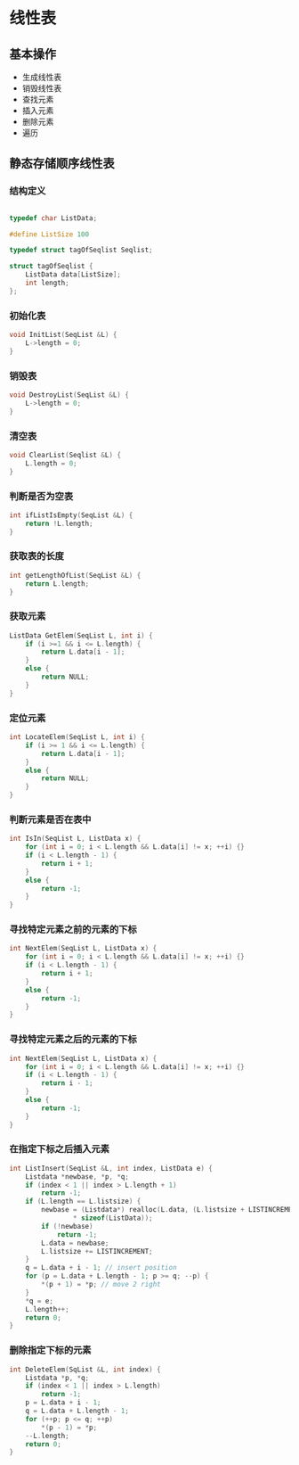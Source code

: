 # 线性表

## 基本操作

- 生成线性表
- 销毁线性表
- 查找元素
- 插入元素
- 删除元素
- 遍历

## 静态存储顺序线性表

### 结构定义
```c++

typedef char ListData;

#define ListSize 100

typedef struct tagOfSeqlist Seqlist;

struct tagOfSeqlist {
    ListData data[ListSize];
    int length;
}; 
```

### 初始化表
```c++
void InitList(SeqList &L) {
    L->length = 0;
}
```

### 销毁表
```c++
void DestroyList(SeqList &L) {
    L->length = 0;
}
```

### 清空表
```c++
void ClearList(Seqlist &L) {
    L.length = 0;
}
```

### 判断是否为空表
```c++
int ifListIsEmpty(SeqList &L) {
    return !L.length;
}
```

### 获取表的长度
```c++
int getLengthOfList(SeqList &L) {
    return L.length;
}
```

### 获取元素
```c++
ListData GetElem(SeqList L, int i) {
    if (i >=1 && i <= L.length) {
        return L.data[i - 1];
    }
    else {
        return NULL;
    }
}
```

### 定位元素
```c++
int LocateElem(SeqList L, int i) {
    if (i >= 1 && i <= L.length) {
        return L.data[i - 1];
    }
    else {
        return NULL;
    }
}
```

### 判断元素是否在表中
```c++
int IsIn(SeqList L, ListData x) {
    for (int i = 0; i < L.length && L.data[i] != x; ++i) {}
    if (i < L.length - 1) {
        return i + 1;
    }
    else {
        return -1;
    }
}
```

### 寻找特定元素之前的元素的下标
```c++
int NextElem(SeqList L, ListData x) {
    for (int i = 0; i < L.length && L.data[i] != x; ++i) {}
    if (i < L.length - 1) {
        return i + 1;
    }
    else {
        return -1;
    }
}
```

### 寻找特定元素之后的元素的下标
```c++
int NextElem(SeqList L, ListData x) {
    for (int i = 0; i < L.length && L.data[i] != x; ++i) {}
    if (i < L.length - 1) {
        return i - 1;
    }
    else {
        return -1;
    }
}
```

### 在指定下标之后插入元素
```c++
int ListInsert(SeqList &L, int index, ListData e) {
    Listdata *newbase, *p, *q;
    if (index < 1 || index > L.length + 1)
        return -1;
    if (L.length == L.listsize) {
        newbase = (Listdata*) realloc(L.data, (L.listsize + LISTINCREMENT)
                * sizeof(ListData));
        if (!newbase)
            return -1;
        L.data = newbase;
        L.listsize += LISTINCREMENT;
    }
    q = L.data + i - 1; // insert position
    for (p = L.data + L.length - 1; p >= q; --p) {
        *(p + 1) = *p; // move 2 right
    }
    *q = e;
    L.length++;
    return 0;
}
```

### 删除指定下标的元素
```c++
int DeleteElem(SqList &L, int index) {
    Listdata *p, *q;
    if (index < 1 || index > L.length)
        return -1;
    p = L.data + i - 1;
    q = L.data + L.length - 1;
    for (++p; p <= q; ++p)
        *(p - 1) = *p;
    --L.length;
    return 0;
}
```
